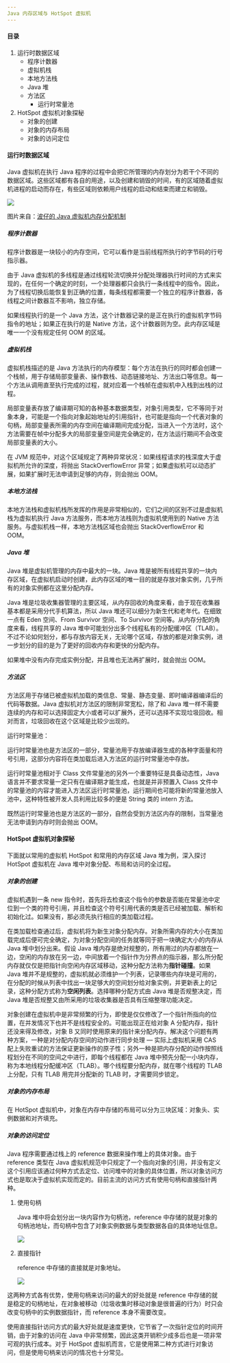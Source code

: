 ```yaml
---
Java 内存区域与 HotSpot 虚拟机
---
```


#### 目录

1. 运行时数据区域
   - 程序计数器
   - 虚拟机栈
   - 本地方法栈
   - Java 堆
   - 方法区
     - 运行时常量池
2. HotSpot 虚拟机对象探秘
   - 对象的创建
   - 对象的内存布局
   - 对象的访问定位

#### 运行时数据区域

Java 虚拟机在执行 Java 程序的过程中会把它所管理的内存划分为若干个不同的数据区域。这些区域都有各自的用途，以及创建和销毁的时间，有的区域随着虚拟机进程的启动而存在，有些区域则依赖用户线程的启动和结束而建立和销毁。

![](https://i.loli.net/2019/02/22/5c6ff79b2e730.png)

图片来自：[波仔的 Java 虚拟机内存分配机制](https://github.com/jeanboydev/Android-ReadTheFuckingSourceCode/blob/master/article/java/jvm/JVM-%E5%86%85%E5%AD%98%E5%88%86%E9%85%8D%E6%9C%BA%E5%88%B6.md)

##### 程序计数器

程序计数器是一块较小的内存空间，它可以看作是当前线程所执行的字节码的行号指示器。

由于 Java 虚拟机的多线程是通过线程轮流切换并分配处理器执行时间的方式来实现的，在任何一个确定的时刻，一个处理器都只会执行一条线程中的指令。因此，为了线程切换后能恢复到正确的位置，每条线程都需要一个独立的程序计数器，各线程之间计数器互不影响，独立存储。

如果线程执行的是一个 Java 方法，这个计数器记录的是正在执行的虚拟机字节码指令的地址；如果正在执行的是 Native 方法，这个计数器则为空。此内存区域是唯一一个没有规定任何 OOM 的区域。

##### 虚拟机栈

虚拟机栈描述的是 Java 方法执行的内存模型：每个方法在执行的同时都会创建一个栈帧，用于存储局部变量表、操作数栈、动态链接地址、方法出口等信息。每一个方法从调用直至执行完成的过程，就对应着一个栈帧在虚拟机中入栈到出栈的过程。

局部变量表存放了编译期可知的各种基本数据类型，对象引用类型，它不等同于对象本身，可能是一个指向对象起始地址的引用指针，也可能是指向一个代表对象的句柄，局部变量表所需的内存空间在编译期间完成分配，当进入一个方法时，这个方法需要在帧中分配多大的局部变量空间是完全确定的，在方法运行期间不会改变局部变量表的大小。

在 JVM 规范中，对这个区域规定了两种异常状况：如果线程请求的栈深度大于虚拟机所允许的深度，将抛出 StackOverflowError 异常；如果虚拟机可以动态扩展，如果扩展时无法申请到足够的内存，则会抛出 OOM。

##### 本地方法栈

本地方法栈和虚拟机栈所发挥的作用是非常相似的，它们之间的区别不过是虚拟机栈为虚拟机执行 Java 方法服务，而本地方法栈则为虚拟机使用到的 Native 方法服务。与虚拟机栈一样，本地方法栈区域也会抛出 StackOverflowError 和 OOM。

##### Java 堆

Java 堆是虚拟机管理的内存中最大的一块。Java 堆是被所有线程共享的一块内存区域，在虚拟机启动时创建，此内存区域的唯一目的就是存放对象实例，几乎所有的对象实例都在这里分配内存。

Java 堆是垃圾收集器管理的主要区域，从内存回收的角度来看，由于现在收集器基本都是采用分代手机算法，所以 Java 堆还可以细分为新生代和老年代。在细致一点有 Eden 空间、From Survivor 空间、To Survivor 空间等。从内存分配的角度来看，线程共享的 Java 堆中可能划分出多个线程私有的分配缓冲区（TLAB）。不过不论如何划分，都与存放内容无关，无论哪个区域，存放的都是对象实例，进一步划分的目的是为了更好的回收内存和更快的分配内存。

如果堆中没有内存完成实例分配，并且堆也无法再扩展时，就会抛出 OOM。

##### 方法区

方法区用于存储已被虚拟机加载的类信息、常量、静态变量、即时编译器编译后的代码等数据。Java 虚拟机对方法区的限制非常宽松，除了和 Java 堆一样不需要连续的内存和可以选择固定大小或者可以扩展外，还可以选择不实现垃圾回收。相对而言，垃圾回收在这个区域是比较少出现的。

运行时常量池：

运行时常量池也是方法区的一部分，常量池用于存放编译器生成的各种字面量和符号引用，这部分内容将在类加载后进入方法区的运行时常量池中存放。

运行时常量池相对于 Class 文件常量池的另外一个重要特征是具备动态性，Java 语言并不要求常量一定只有在编译期才能生成，也就是并非预置入 Class 文件中的常量池的内容才能进入方法区运行时常量池，运行期间也可能将新的常量池放入池中，这种特性被开发人员利用比较多的便是 String 类的 intern 方法。

既然运行时常量池也是方法区的一部分，自然会受到方法区内存的限制，当常量池无法申请到内存时则会抛出 OOM。

#### HotSpot 虚拟机对象探秘

下面就以常用的虚拟机 HotSpot 和常用的内存区域 Java 堆为例，深入探讨 HotSpot 虚拟机在 Java 堆中对象分配、布局和访问的全过程。

##### 对象的创建

虚拟机遇到一条 new 指令时，首先将去检查这个指令的参数是否能在常量池中定位到一个类的符号引用，并且检查这个符号引用代表的类是否已经被加载、解析和初始化过。如果没有，那必须先执行相应的类加载过程。

在类加载检查通过后，虚拟机将为新生对象分配内存。对象所需内存的大小在类加载完成后便可完全确定，为对象分配空间的任务就等同于把一块确定大小的内存从 Java 堆中划分出来。假设 Java 堆内存是绝对规整的，所有用过的内存都放在一边，空闲的内存放在另一边，中间放着一个指针作为分界点的指示器，那么所分配内存就仅仅是把指针向空闲内存区域移动，这种分配方法称为**指针碰撞**。如果 Java 堆并不是规整的，虚拟机就必须维护一个列表，记录哪些内存块是可用的，在分配的时候从列表中找出一块足够大的空间划分给对象实例，并更新表上的记录，这种分配方式称为**空闲列表**。选择哪种分配方式由 Java 堆是否规整决定，而 Java 堆是否规整又由所采用的垃圾收集器是否具有压缩整理功能决定。

对象创建在虚拟机中是非常频繁的行为，即使是仅仅修改了一个指针所指向的位置，在并发情况下也并不是线程安全的。可能出现正在给对象 A 分配内存，指针还没来得及修改，对象 B 又同时使用原来的指针来分配内存。解决这个问题有两种方案，一种是对分配内存空间的动作进行同步处理 — 实际上虚拟机采用 CAS 配上失败重试的方法保证更新操作的原子性；另外一种是把内存分配的动作按照线程划分在不同的空间之中进行，即每个线程都在 Java 堆中预先分配一小块内存，称为本地线程分配缓冲区（TLAB）。哪个线程要分配内存，就在哪个线程的 TLAB 上分配，只有 TLAB 用完并分配新的 TLAB 时，才需要同步锁定。

##### 对象的内存布局

在 HotSpot 虚拟机中，对象在内存中存储的布局可以分为三块区域：对象头、实例数据和对齐填充。

##### 对象的访问定位

Java 程序需要通过栈上的 reference 数据来操作堆上的具体对象。由于 reference 类型在 Java 虚拟机规范中只规定了一个指向对象的引用，并没有定义这个引用应该通过何种方式去定位、访问堆中的对象的具体位置，所以对象访问方式也是取决于虚拟机实现而定的。目前主流的访问方式有使用句柄和直接指针两种。

1. 使用句柄

   Java 堆中将会划分出一块内容作为句柄池，reference 中存储的就是对象的句柄池地址，而句柄中包含了对象实例数据与类型数据各自的具体地址信息。

   ![](https://i.loli.net/2019/02/22/5c701863a8188.jpg)

2. 直接指针

   reference 中存储的直接就是对象地址。

   ![](https://i.loli.net/2019/02/22/5c7018cc4e0e5.jpg)

这两种方式各有优势，使用句柄来访问的最大的好处就是 reference 中存储的就是稳定的句柄地址，在对象被移动（垃圾收集时移动对象是很普遍的行为）时只会改变句柄中的实例数据指针，而 reference 本身不需要改变。

使用直接指针访问方式的最大好处就是速度更快，它节省了一次指针定位的时间开销，由于对象的访问在 Java 中非常频繁，因此这类开销积少成多后也是一项非常可观的执行成本。对于 HotSpot 虚拟机而言，它是使用第二种方式进行对象访问，但是使用句柄来访问的情况也十分常见。